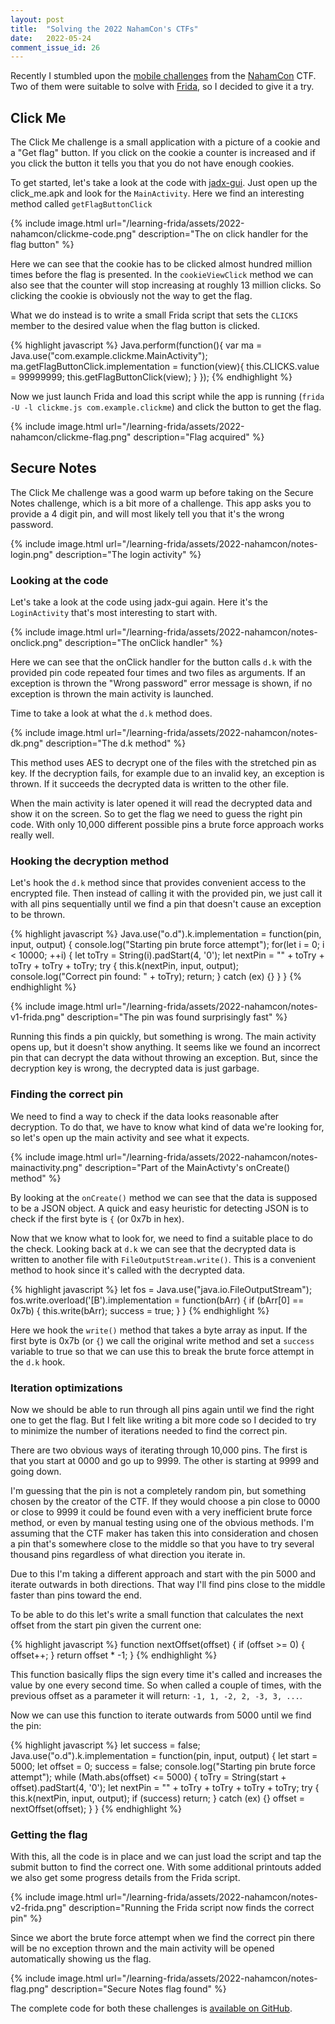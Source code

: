 ```yaml
---
layout: post
title:  "Solving the 2022 NahamCon's CTFs"
date:   2022-05-24
comment_issue_id: 26
---
```


Recently I stumbled upon the [mobile challenges][challenges] from the [NahamCon][nahamcon] CTF. Two of them were suitable to solve with [Frida][frida], so I decided to give it a try.

## Click Me

The Click Me challenge is a small application with a picture of a cookie and a "Get flag" button. If you click on the cookie a counter is increased and if you click the button it tells you that you do not have enough cookies.

To get started, let's take a look at the code with [jadx-gui][jadx]. Just open up the click_me.apk and look for the `MainActivity`. Here we find an interesting method called `getFlagButtonClick`

{% include image.html url="/learning-frida/assets/2022-nahamcon/clickme-code.png" description="The on click handler for the flag button" %}

Here we can see that the cookie has to be clicked almost hundred million times before the flag is presented. In the `cookieViewClick` method we can also see that the counter will stop increasing at roughly 13 million clicks. So clicking the cookie is obviously not the way to get the flag.

What we do instead is to write a small Frida script that sets the `CLICKS` member to the desired value when the flag button is clicked.

{% highlight javascript %}
Java.perform(function(){
  var ma = Java.use("com.example.clickme.MainActivity");
  ma.getFlagButtonClick.implementation = function(view){
    this.CLICKS.value = 99999999;
    this.getFlagButtonClick(view);
  }
});
{% endhighlight %}

Now we just launch Frida and load this script while the app is running (`frida -U -l clickme.js com.example.clickme`) and click the button to get the flag.

{% include image.html url="/learning-frida/assets/2022-nahamcon/clickme-flag.png" description="Flag acquired" %}

## Secure Notes

The Click Me challenge was a good warm up before taking on the Secure Notes challenge, which is a bit more of a challenge. This app asks you to provide a 4 digit pin, and will most likely tell you that it's the wrong password.

{% include image.html url="/learning-frida/assets/2022-nahamcon/notes-login.png" description="The login activity" %}

### Looking at the code

Let's take a look at the code using jadx-gui again. Here it's the `LoginActivity` that's most interesting to start with.

{% include image.html url="/learning-frida/assets/2022-nahamcon/notes-onclick.png" description="The onClick handler" %}

Here we can see that the onClick handler for the button calls `d.k` with the provided pin code repeated four times and two files as arguments. If an exception is thrown the "Wrong password" error message is shown, if no exception is thrown the main activity is launched.

Time to take a look at what the `d.k` method does.

{% include image.html url="/learning-frida/assets/2022-nahamcon/notes-dk.png" description="The d.k method" %}

This method uses AES to decrypt one of the files with the stretched pin as key. If the decryption fails, for example due to an invalid key, an exception is thrown. If it succeeds the decrypted data is written to the other file.

When the main activity is later opened it will read the decrypted data and show it on the screen. So to get the flag we need to guess the right pin code. With only 10,000 different possible pins a brute force approach works really well.

### Hooking the decryption method

Let's hook the `d.k` method since that provides convenient access to the encrypted file. Then instead of calling it with the provided pin, we just call it with all pins sequentially until we find a pin that doesn't cause an exception to be thrown.

{% highlight javascript %}
  Java.use("o.d").k.implementation = function(pin, input, output) {
    console.log("Starting pin brute force attempt");
    for(let i = 0; i < 10000; ++i) {
      let toTry = String(i).padStart(4, '0');
      let nextPin = "" + toTry + toTry + toTry + toTry;
      try {
        this.k(nextPin, input, output);
        console.log("Correct pin found: " + toTry);
        return;
      } catch (ex) {}
    }
  }
{% endhighlight %}

{% include image.html url="/learning-frida/assets/2022-nahamcon/notes-v1-frida.png" description="The pin was found surprisingly fast" %}

Running this finds a pin quickly, but something is wrong. The main activity opens up, but it doesn't show anything. It seems like we found an incorrect pin that can decrypt the data without throwing an exception. But, since the decryption key is wrong, the decrypted data is just garbage.

### Finding the correct pin

We need to find a way to check if the data looks reasonable after decryption. To do that, we have to know what kind of data we're looking for, so let's open up the main activity and see what it expects.

{% include image.html url="/learning-frida/assets/2022-nahamcon/notes-mainactivity.png" description="Part of the MainActivty's onCreate() method" %}

By looking at the `onCreate()` method we can see that the data is supposed to be a JSON object. A quick and easy heuristic for detecting JSON is to check if the first byte is `{` (or 0x7b in hex).

Now that we know what to look for, we need to find a suitable place to do the check. Looking back at `d.k` we can see that the decrypted data is written to another file with `FileOutputStream.write()`. This is a convenient method to hook since it's called with the decrypted data.

{% highlight javascript %}
  let fos = Java.use("java.io.FileOutputStream");
  fos.write.overload('[B').implementation = function(bArr) {
    if (bArr[0] == 0x7b) {
      this.write(bArr);
      success = true;
    }
  }
{% endhighlight %}

Here we hook the `write()` method that takes a byte array as input. If the first byte is 0x7b (or `{`) we call the original write method and set a `success` variable to true so that we can use this to break the brute force attempt in the `d.k` hook.

### Iteration optimizations

Now we should be able to run through all pins again until we find the right one to get the flag. But I felt like writing a bit more code so I decided to try to minimize the number of iterations needed to find the correct pin.

There are two obvious ways of iterating through 10,000 pins. The first is that you start at 0000 and go up to 9999. The other is starting at 9999 and going down.

I'm guessing that the pin is not a completely random pin, but something chosen by the creator of the CTF. If they would choose a pin close to 0000 or close to 9999 it could be found even with a very inefficient brute force method, or even by manual testing using one of the obvious methods. I'm assuming that the CTF maker has taken this into consideration and chosen a pin that's somewhere close to the middle so that you have to try several thousand pins regardless of what direction you iterate in.

Due to this I'm taking a different approach and start with the pin 5000 and iterate outwards in both directions. That way I'll find pins close to the middle faster than pins toward the end.

To be able to do this let's write a small function that calculates the next offset from the start pin given the current one:

{% highlight javascript %}
function nextOffset(offset) {
  if (offset >= 0) {
    offset++;
  }
  return offset * -1;
}
{% endhighlight %}

This function basically flips the sign every time it's called and increases the value by one every second time. So when called a couple of times, with the previous offset as a parameter it will return: `-1, 1, -2, 2, -3, 3, ...`.

Now we can use this function to iterate outwards from 5000 until we find the pin:

{% highlight javascript %}
  let success = false;
  Java.use("o.d").k.implementation = function(pin, input, output) {
    let start = 5000;
    let offset = 0;
    success = false;
    console.log("Starting pin brute force attempt");
    while (Math.abs(offset) <= 5000) {
      toTry = String(start + offset).padStart(4, '0');
      let nextPin = "" + toTry + toTry + toTry + toTry;
      try {
        this.k(nextPin, input, output);
        if (success) return;
      } catch (ex) {}
      offset = nextOffset(offset);
    }
  }
{% endhighlight %}

### Getting the flag

With this, all the code is in place and we can just load the script and tap the submit button to find the correct one. With some additional printouts added we also get some progress details from the Frida script.

{% include image.html url="/learning-frida/assets/2022-nahamcon/notes-v2-frida.png" description="Running the Frida script now finds the correct pin" %}

Since we abort the brute force attempt when we find the correct pin there will be no exception thrown and the main activity will be opened automatically showing us the flag.

{% include image.html url="/learning-frida/assets/2022-nahamcon/notes-flag.png" description="Secure Notes flag found" %}

The complete code for both these challenges is [available on GitHub][my-code].

[nahamcon]: https://www.nahamcon.com
[challenges]: https://github.com/evyatar9/Writeups/tree/master/CTFs/2022-NahamCon_CTF/Mobile
[frida]: https://frida.re
[jadx]: https://github.com/skylot/jadx
[my-code]: https://github.com/nibarius/learning-frida/tree/master/src/2022-nahamcon/